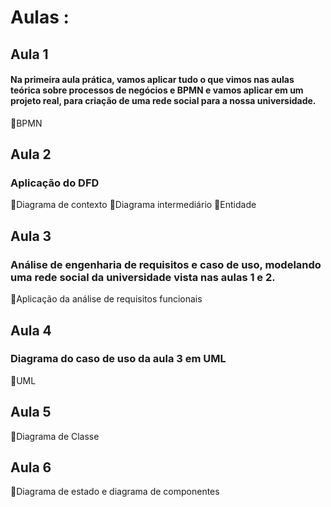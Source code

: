 # Aulas :
## Aula 1
#### Na primeira aula prática, vamos aplicar tudo o que vimos nas aulas teórica sobre processos de negócios e BPMN e vamos aplicar em um projeto real, para criação de uma rede social para a nossa universidade.
🔸BPMN

## Aula 2
### Aplicação do DFD 
🔸Diagrama de contexto
🔸Diagrama intermediário
🔸Entidade 

## Aula 3
### Análise de engenharia de requisitos e caso de uso, modelando uma rede social da universidade vista nas aulas 1 e 2.
🔸Aplicação da análise de requisitos funcionais

## Aula 4 
### Diagrama do caso de uso da aula 3 em UML
🔸UML

## Aula 5
🔸Diagrama de Classe

## Aula 6
🔸Diagrama de estado e diagrama de componentes
